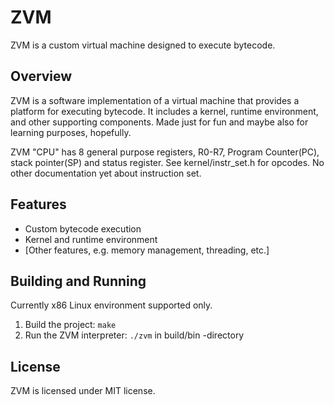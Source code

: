 # ZVM

ZVM is a custom virtual machine designed to execute bytecode.

## Overview

ZVM is a software implementation of a virtual machine that provides a platform for executing bytecode. It includes a kernel, runtime environment, and other supporting components.
Made just for fun and maybe also for learning purposes, hopefully.

ZVM "CPU" has 8 general purpose registers, R0-R7, Program Counter(PC), stack pointer(SP) and status
register. 
See kernel/instr_set.h for opcodes. No other documentation yet about instruction set.

## Features

* Custom bytecode execution
* Kernel and runtime environment
* [Other features, e.g. memory management, threading, etc.]

## Building and Running

Currently x86 Linux environment supported only.

1. Build the project: `make`
2. Run the ZVM interpreter: `./zvm` in build/bin -directory

## License

ZVM is licensed under MIT license.
